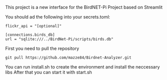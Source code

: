This project is a new interface for the BirdNET-Pi Project based on Streamlit

You should ad the following into your secrets.toml:

``` Console
flickr_api = "[optional]"

[connections.birds_db]
url = "sqlite:///../BirdNet-Pi/scripts/birds.db"
```
First you need to pull the repository
``` Console
git pull https://github.com/mazze84/Birdnet-Analyzer.git
```
You can run install.sh to create the environment and install the neccessary libs
After that you can start it with start.sh
